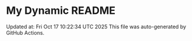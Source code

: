 # My Dynamic README
Updated at: Fri Oct 17 10:22:34 UTC 2025
This file was auto-generated by GitHub Actions.
